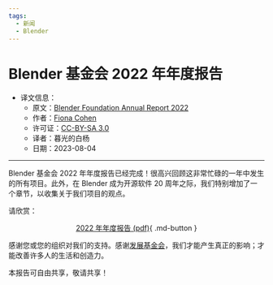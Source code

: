 ```yaml
---
tags:
  - 新闻
  - Blender
---
```


# Blender 基金会 2022 年年度报告

- 译文信息：
    - 原文：[Blender Foundation Annual Report 2022](https://www.blender.org/press/blender-foundation-annual-report-2022/)
    - 作者：[Fiona Cohen](https://www.blender.org/author/fiona/)
    - 许可证：[CC-BY-SA 3.0](https://creativecommons.org/licenses/by-sa/3.0/)
    - 译者：暮光的白杨
    - 日期：2023-08-04

----

Blender 基金会 2022 年年度报告已经完成！很高兴回顾这非常忙碌的一年中发生的所有项目。此外，在 Blender 成为开源软件 20 周年之际，我们特别增加了一个章节，以收集关于我们项目的观点。

请欣赏：

<center>

[2022 年年度报告 (pdf)](https://download.blender.org/foundation/Blender-Foundation-Annual-Report-2022-v1.pdf){ .md-button }

</center>

感谢您或您的组织对我们的支持。感谢[发展基金会]，我们才能产生真正的影响；才能改善许多人的生活和创造力。

[发展基金会]: https://fund.blender.org/

本报告可自由共享，敬请共享！